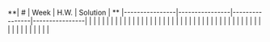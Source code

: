 **| #            | Week            | H.W.       | Solution | **
|----------------|----------------|----------------|----------------|
|                |                |             |          |
|                |                |             |          |
|                |                |             |          |
|                |                |             |          |
|                |                |             |          |
|                |                |             |          |
|                |                |             |          |
|                |                |             |          |
|                |                |             |          |
|                |                |             |          |
